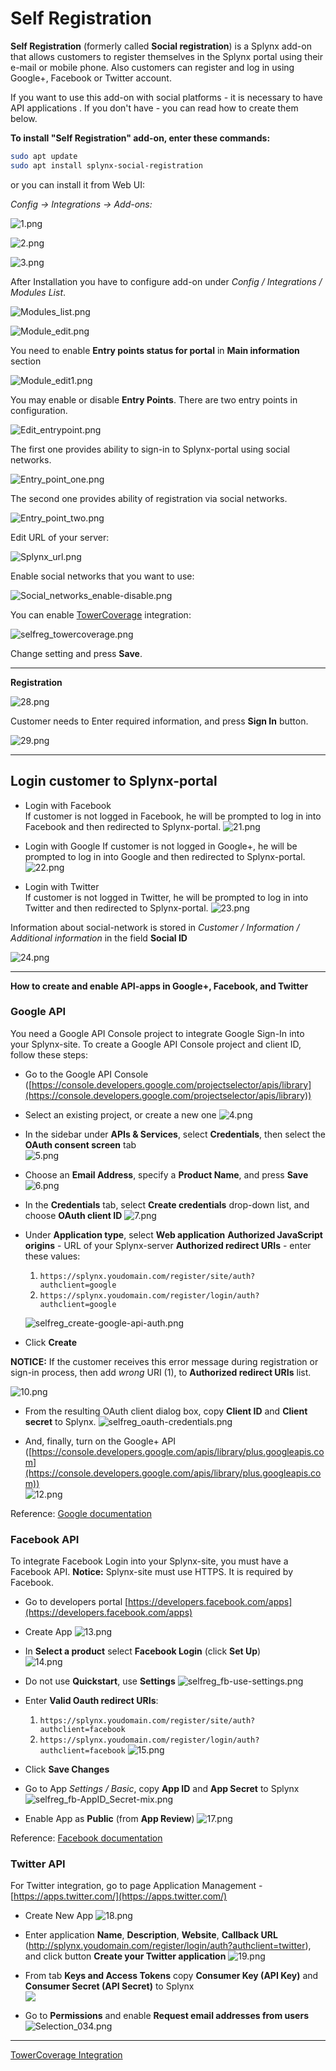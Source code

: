 Self Registration
=================

**Self Registration** (formerly called **Social registration**) is a Splynx add-on that allows customers to register themselves in the Splynx portal using their e-mail or mobile phone. Also customers can register and log in using Google+, Facebook or Twitter account.

If you want to use this add-on with social platforms - it is necessary to have API applications . If you don't have - you can read how to create them below.

**To install "Self Registration" add-on, enter these commands:**

```bash
sudo apt update
sudo apt install splynx-social-registration
```
or you can install it from Web UI:

*Config -> Integrations -> Add-ons:*

![1.png](1.png)

![2.png](2.png)

![3.png](3.png)


After Installation you have to configure add-on under _Config / Integrations / Modules List_.

![Modules_list.png](Modules_list.png)

![Module_edit.png](Module_edit.png)

You need to enable **Entry points status for portal** in **Main information** section

![Module_edit1.png](Module_edit1.png)

You may enable or disable **Entry Points**. There are two entry points in configuration.

![Edit_entrypoint.png](Edit_etrypoint.png)

The first one provides ability to sign-in to Splynx-portal using social networks.

![Entry_point_one.png](Entry_point_one.png)

The second one provides ability of registration via social networks.

![Entry_point_two.png](Entry_point_two.png)

Edit URL of your server:

![Splynx_url.png](Splynx_url.png)

Enable social networks that you want to use:

![Social_networks_enable-disable.png](Social_networks_enable-disable.png)

You can enable [TowerCoverage](addons_modules/towercoverage/towercoverage.md) integration:

![selfreg_towercoverage.png](selfreg_towercoverage.png)

Change setting and press **Save**.

* * *

**Registration**

![28.png](28.png)

Customer needs to Enter required information, and press **Sign In** button.

![29.png](29.png)

* * *

## **Login customer to Splynx-portal**

* Login with Facebook  
    If customer is not logged in Facebook, he will be prompted to log in into Facebook and then redirected to Splynx-portal.
    ![21.png](21.png)

* Login with Google
    If customer is not logged in Google+, he will be prompted to log in into Google and then redirected to Splynx-portal.
    ![22.png](22.png)

* Login with Twitter  
    If customer is not logged in Twitter, he will be prompted to log in into Twitter and then redirected to Splynx-portal.
    ![23.png](23.png)

Information about social-network is stored in _Customer / Information / Additional information_ in the field **Social ID**

![24.png](24.png)

* * *

**How to create and enable API-apps in Google+, Facebook, and Twitter**

### **Google API**

You need a Google API Console project to integrate Google Sign-In into your Splynx-site. To create a Google API Console project and client ID, follow these steps:

* Go to the Google API Console ([https://console.developers.google.com/projectselector/apis/library](https://console.developers.google.com/projectselector/apis/library))
* Select an existing project, or create a new one
    ![4.png](4.png)

* In the sidebar under **APIs & Services**, select **Credentials**, then select the **OAuth consent screen** tab  
    ![5.png](5.png)

* Choose an **Email Address**, specify a **Product Name**, and press **Save**
    ![6.png](6.png)

* In the **Credentials** tab, select **Create credentials** drop-down list, and choose **OAuth client ID**
    ![7.png](7.png)

* Under **Application type**, select **Web application**
    **Authorized JavaScript origins** - URL of your Splynx-server
    **Authorized redirect URIs** - enter these values:
    1) `https://splynx.youdomain.com/register/site/auth?authclient=google`
    2) `https://splynx.youdomain.com/register/login/auth?authclient=google`

    ![selfreg_create-google-api-auth.png](selfreg_create-google-api-auth.png)

* Click **Create**

**NOTICE:** If the customer receives this error message during registration or sign-in process, then add _wrong_ URI (1), to **Authorized redirect URIs** list.

![10.png](10.png)

* From the resulting OAuth client dialog box, copy **Client ID** and **Client secret** to Splynx.
    ![selfreg_oauth-credentials.png](selfreg_oauth-credentials.png)

* And, finally, turn on the Google+ API ([https://console.developers.google.com/apis/library/plus.googleapis.com](https://console.developers.google.com/apis/library/plus.googleapis.com))  
    ![12.png](12.png)

Reference: [Google documentation](https://developers.google.com/identity/sign-in/web/devconsole-project)

### **Facebook API**

To integrate Facebook Login into your Splynx-site, you must have a Facebook API.
**Notice:** Splynx-site must use HTTPS. It is required by Facebook.

* Go to developers portal [https://developers.facebook.com/apps](https://developers.facebook.com/apps)
* Create App
    ![13.png](13.png)

* In **Select a product** select **Facebook Login** (click **Set Up**)  
    ![14.png](14.png)

* Do not use **Quickstart**, use **Settings**
    ![selfreg_fb-use-settings.png](selfreg_fb-use-settings.png)

* Enter **Valid Oauth redirect URIs**:
    1) `https://splynx.youdomain.com/register/site/auth?authclient=facebook`
    2) `https://splynx.youdomain.com/register/login/auth?authclient=facebook`
    ![15.png](15.png)

* Click **Save Changes**

* Go to App _Settings / Basic_, copy **App ID** and **App Secret** to Splynx  
    ![selfreg_fb-AppID_Secret-mix.png](selfreg_fb-AppID_Secret-mix.png)

* Enable App as **Public** (from **App Review**)
    ![17.png](17.png)

Reference: [Facebook documentation](https://developers.facebook.com/docs/facebook-login)

### **Twitter API**

For Twitter integration, go to page Application Management - [https://apps.twitter.com/](https://apps.twitter.com/)

* Create New App
    ![18.png](18.png)

* Enter application **Name**, **Description**, **Website**, **Callback URL** (http://splynx.youdomain.com/register/login/auth?authclient=twitter), and click button **Create your Twitter application**
    ![19.png](19.png)

* From tab **Keys and Access Tokens** copy **Consumer Key (API Key)** and **Consumer Secret (API Secret)** to Splynx  
    ![](selfreg_twitter-copy-auth.png)
* Go to **Permissions** and enable **Request email addresses from users**  
    ![Selection_034.png](Selection_034.png)

* * *

[TowerCoverage Integration](addons_modules/towercoverage/towercoverage.md)
